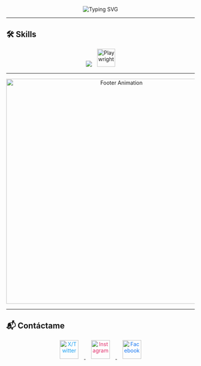 <!-- Banner estilo consola -->
<p align="center">
  <img src="https://readme-typing-svg.demolab.com?font=Fira+Code&weight=700&size=24&pause=1000&color=00FF00&center=true&vCenter=true&width=700&lines=$+skills+--list;Backend+%7C+Frontend+%7C+Data+Engineering;Linux+%7C+Cloud+%7C+Cybersecurity;AI+%7C+IoT+%7C+Automation" alt="Typing SVG" />
</p>

---

## 🛠️ Skills
<p align="center">
  <img src="https://skillicons.dev/icons?i=java,python,js,ts,react,nodejs,nextjs,npm,yarn,astro,github,html,css,tailwind,postgresql,mysql,docker,linux,git,mongodb,django,aws,arduino,deno,vscode,postman,rust,debian,vim,nginx" />
  <img src="https://playwright.dev/img/playwright-logo.svg" width="48" height="48" alt="Playwright" style="margin-left: 10px;"/>
</p>

---

<p align="center">
  <img src="https://i.makeagif.com/media/7-22-2021/wizqV-.gif" width="600" alt="Footer Animation"/>
</p>

---

## 📬 Contáctame
<p align="center">
  <a href="https://x.com/shuan_qi?t=-Mo7aaLZli9l-W1bvxlDKA&s=09" target="_blank">
    <img src="https://cdn.jsdelivr.net/npm/simple-icons@v9/icons/twitter.svg" alt="X/Twitter" width="50" height="50" style="color:#1DA1F2; fill:#1DA1F2; margin:0 15px"/>
  </a>
  <a href="https://www.instagram.com/cesarberrnal_crz?igsh=MTEyb3kzdHVxYmlrNQ==" target="_blank">
    <img src="https://cdn.jsdelivr.net/npm/simple-icons@v9/icons/instagram.svg" alt="Instagram" width="50" height="50" style="color:#E1306C; fill:#E1306C; margin:0 15px"/>
  </a>
  <a href="https://www.facebook.com/share/1FqvLBk4Ws/" target="_blank">
    <img src="https://cdn.jsdelivr.net/npm/simple-icons@v9/icons/facebook.svg" alt="Facebook" width="50" height="50" style="color:#1877F2; fill:#1877F2; margin:0 15px"/>
  </a>
</p>

